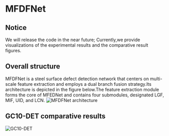 # MFDFNet
## Notice  
We will release the code in the near future; Currently,we provide visualizations of the experimental results and the comparative result figures.
## Overall structure
 MFDFNet is a steel surface defect detection network that centers on multi-scale feature extraction and employs a dual branch fusion strategy.Its architecture is depicted in the figure below.The feature extraction module forms the core of MFEDNet and contains four submodules, designated LGF, MIF, UID, and LCN.
![MFDFNet architecture](model/MFDFNet.png)
## GC10-DET comparative results
![GC10-DET](model/GC10-DET.png)

